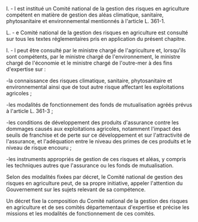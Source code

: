 I. - l est institué un Comité national de la gestion des risques en agriculture compétent en matière de gestion des aléas climatique, sanitaire, phytosanitaire et environnemental mentionnés à l'article L. 361-1.

L. - e Comité national de la gestion des risques en agriculture est consulté sur tous les textes réglementaires pris en application du présent chapitre.

I. - l peut être consulté par le ministre chargé de l'agriculture et, lorsqu'ils sont compétents, par le ministre chargé de l'environnement, le ministre chargé de l'économie et le ministre chargé de l'outre-mer à des fins d'expertise sur :

-la connaissance des risques climatique, sanitaire, phytosanitaire et environnemental ainsi que de tout autre risque affectant les exploitations agricoles ;

-les modalités de fonctionnement des fonds de mutualisation agréés prévus à l'article L. 361-3 ;

-les conditions de développement des produits d'assurance contre les dommages causés aux exploitations agricoles, notamment l'impact des seuils de franchise et de perte sur ce développement et sur l'attractivité de l'assurance, et l'adéquation entre le niveau des primes de ces produits et le niveau de risque encouru ;

-les instruments appropriés de gestion de ces risques et aléas, y compris les techniques autres que l'assurance ou les fonds de mutualisation.

Selon des modalités fixées par décret, le Comité national de gestion des risques en agriculture peut, de sa propre initiative, appeler l'attention du Gouvernement sur les sujets relevant de sa compétence.

Un décret fixe la composition du Comité national de la gestion des risques en agriculture et de ses comités départementaux d'expertise et précise les missions et les modalités de fonctionnement de ces comités.
